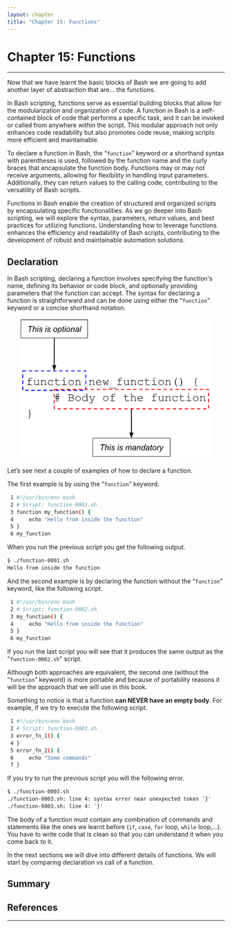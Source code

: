 ```yaml
---
layout: chapter
title: "Chapter 15: Functions"
---
```


# Chapter 15: Functions


<hr style="width:100%;text-align:center;margin-left:0;margin-bottom:10px;">

Now that we have learnt the basic blocks of Bash we are going to add another layer of abstraction that are… the functions.

In Bash scripting, functions serve as essential building blocks that allow for the modularization and organization of code. A function in Bash is a self-contained block of code that performs a specific task, and it can be invoked or called from anywhere within the script. This modular approach not only enhances code readability but also promotes code reuse, making scripts more efficient and maintainable.

To declare a function in Bash, the “`function`” keyword or a shorthand syntax with parentheses is used, followed by the function name and the curly braces that encapsulate the function body. Functions may or may not receive arguments, allowing for flexibility in handling input parameters. Additionally, they can return values to the calling code, contributing to the versatility of Bash scripts.

Functions in Bash enable the creation of structured and organized scripts by encapsulating specific functionalities. As we go deeper into Bash scripting, we will explore the syntax, parameters, return values, and best practices for utilizing functions. Understanding how to leverage functions enhances the efficiency and readability of Bash scripts, contributing to the development of robust and maintainable automation solutions.

## Declaration

In Bash scripting, declaring a function involves specifying the function's name, defining its behavior or code block, and optionally providing parameters that the function can accept. The syntax for declaring a function is straightforward and can be done using either the “`function`” keyword or a concise shorthand notation.

<div style="text-align:center">
    <img src="/assets/bash-in-depth/0015-Functions/Function-Declaration.png" width="450px"/>
</div>

Let’s see next a couple of examples of how to declare a function.

The first example is by using the “`function`” keyword.

```bash
 1 #!/usr/bin/env bash
 2 # Script: function-0001.sh
 3 function my_function() {
 4     echo "Hello from inside the function"
 5 }
 6 my_function
```

When you run the previous script you get the following output.

```txt
$ ./function-0001.sh
Hello from inside the function
```

And the second example is by declaring the function without the “`function`” keyword, like the following script.

```bash
 1 #!/usr/bin/env bash
 2 # Script: function-0002.sh
 3 my_function() {
 4     echo "Hello from inside the function"
 5 }
 6 my_function
```

If you run the last script you will see that it produces the same output as the "`function-0002.sh`" script.

Although both approaches are equivalent, the second one (without the “`function`” keyword) is more portable and because of portability reasons it will be the approach that we will use in this book.

Something to notice is that a function **can NEVER have an empty body**. For example, if we try to execute the following script.

```bash
 1 #!/usr/bin/env bash
 2 # Script: function-0003.sh
 3 error_fn_1() {
 4 }
 5 error_fn_2() {
 6     echo "Some commands"
 7 }
```

If you try to run the previous script you will the following error.

```txt
$ ./function-0003.sh
./function-0003.sh: line 4: syntax error near unexpected token `}'
./function-0003.sh: line 4: `}'
```

The body of a function must contain any combination of commands and statements like the ones we learnt before (`if`, `case`, `for` loop, `while` loop,...). You have to write code that is clean so that you can understand it when you come back to it.

In the next sections we will dive into different details of functions. We will start by comparing declaration vs call of a function.

## Summary


## References


<hr style="width:100%;text-align:center;margin-left:0;margin-bottom:10px;">

